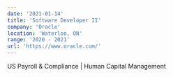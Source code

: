 ```yaml
---
date: '2021-01-14'
title: 'Software Developer II'
company: 'Oracle'
location: 'Waterloo, ON'
range: '2020 - 2021'
url: 'https://www.oracle.com/'
---
```


US Payroll & Compliance | Human Capital Management
